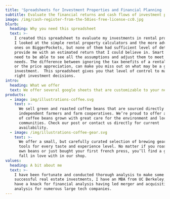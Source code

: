 ```yaml
---
title: 'Spreadsheets for Investment Properties and Financial Planning '
subtitle: Evaluate the financial returns and cash flows of investment properties.
image: /img/cash-register-from-the-50ies-free-license-cc0.jpg
blurb:
  heading: Why you need this spreadsheet
  text: >-
    I created this spreadsheet to evaluate my investments in rental properties. 
    I looked at the simple rental property calculators and the more advanced
    ones on BiggerPockets, but none of them had sufficient level of detail to
    provide me with an estimated return that I could believe in. Smart investors
    need to be able to see all the assumptions and adjust them to meet their
    needs. The difference between ignoring the tax benefits of a rental property
    or the price appreciation, can make you miss out on what may be a great
    investment.  This spreadsheet gives you that level of control to make the
    right investment decisions.
intro:
  heading: What we offer
  text: We offer several google sheets that are customizable to your needs.
products:
  - image: img/illustrations-coffee.svg
    text: >-
      We sell green and roasted coffee beans that are sourced directly from
      independent farmers and farm cooperatives. We’re proud to offer a variety
      of coffee beans grown with great care for the environment and local
      communities. Check our post or contact us directly for current
      availability.
  - image: /img/illustrations-coffee-gear.svg
    text: >-
      We offer a small, but carefully curated selection of brewing gear and
      tools for every taste and experience level. No matter if you roast your
      own beans or just bought your first french press, you’ll find a gadget to
      fall in love with in our shop.
values:
  heading: A bit about me
  text: >-
    I have been fortunate and conducted thorough analysis to make some
    successful real estate investments, I have an MBA from UC Berkeley, and I
    have a knack for financial analysis having led merger and acquisitions
    analysis for numerous large tech companies.
---
```


